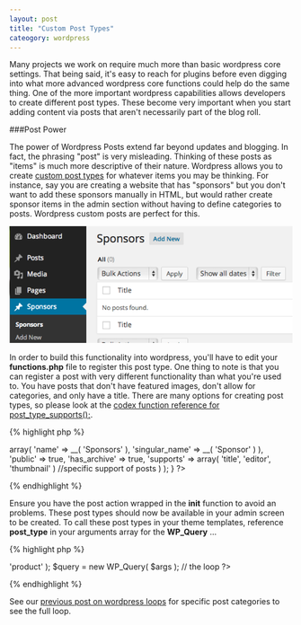 ```yaml
---
layout: post
title: "Custom Post Types"
cateogory: wordpress
---
```


Many projects we work on require much more than basic wordpress core settings. That being said, it's easy to reach for plugins before even digging into what more advanced wordpress core functions could help do the same thing. One of the more important wordpress capabilities allows developers to create different post types. These become very important when you start adding content via posts that aren't necessarily part of the blog roll.

###Post Power

The power of Wordpress Posts extend far beyond updates and blogging. In fact, the phrasing "post" is very misleading. Thinking of these posts as "items" is much more descriptive of their nature. Wordpress allows you to create [custom post types](http://codex.wordpress.org/Post_Types) for whatever items you may be thinking. For instance, say you are creating a website that has "sponsors" but you don't want to add these sponsors manually in HTML, but would rather create sponsor items in the admin section without having to define categories to posts. Wordpress custom posts are perfect for this.

![Screenshot of Sponsors post type in Wordpress Admin screen](/images/posts/wordpress-custom-post-sponsors.png)

In order to build this functionality into wordpress, you'll have to edit your **functions.php** file to register this post type. One thing to note is that you can register a post with very different functionality than what you're used to. You have posts that don't have featured images, don't allow for categories, and only have a title. There are many options for creating post types, so please look at the [codex function reference for post_type_supports();](http://codex.wordpress.org/Function_Reference/post_type_supports).

{% highlight php %}
<?php

add_action( 'init', 'create_sponsor_post_type' );
function create_sponsor_post_type() {
  register_post_type( 'sponsor',
    array(
      'labels' => array(
        'name' => __( 'Sponsors' ),
        'singular_name' => __( 'Sponsor' )
      ),
    'public' => true,
    'has_archive' => true,
    'supports' => array( 'title', 'editor', 'thumbnail' ) //specific support of posts
    )
  );
}

?>
{% endhighlight %}

Ensure you have the post action wrapped in the **init** function to avoid an problems. These post types should now be available in your admin screen to be created. To call these post types in your theme templates, reference **post_type** in your arguments array for the **WP_Query** ...

{% highlight php %}
<?php

$args = array( 'post_type' => 'product' );
$query = new WP_Query( $args );
// the loop

?>
{% endhighlight %}

See our [previous post on wordpress loops](/2014/01/22/looping-post-categories.html) for specific post categories to see the full loop.